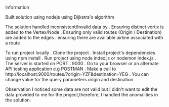 Information

Built solution using nodejs using Dijkstra's algorithm 

The solution handled inconsistent/Invalid data by
. Ensuring distinct vertix is added to the Vertex/Node
. Ensuring only valid routes (Origin / Destination) are added to the edges
. ensuring there are available airline associated with a route

To run project locally
. Clone the project
. Install project's dependencies using npm install
. Run project using node index.js or nodemon index.js
. The server is started on PORT : 9000
. Go to your browser or an alternate API testing application e.g POSTMAN
. Make a call to http://localhost:9000/routes/?origin=YZF&destination=YEG
. You can change value for the query parameters origin and destination

Observation
I noticed some data are not valid but I didn't want to edit the data provided to me for the project,therefore, I handled the anomalities in the solution.

